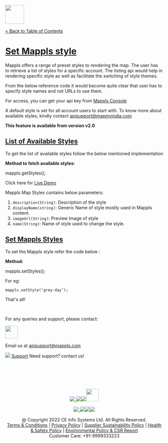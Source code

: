 [<img src="https://about.mappls.com/images/mappls-b-logo.svg" height="60"/> </p>](https://www.mapmyindia.com/api)
[< Back to Table of Contents](../../README.md)
# [Set Mappls style](#Set-MapplsMaps-style)

Mappls offers a range of preset styles to rendering the map. The user has to retrieve a list of styles for a specific account. 
The listing api would help in rendering specific style as well as facilitate the switching of style themes. 

From the below reference code it would become quite clear that user has to specify style names and not URLs to use them. 

For access, you can get your api key from [Mappls Console](https://apis.mappls.com/console/)

A default style is set for all account users to start with. 
To know more about available styles, kindly contact apisupport@mapmyindia.com

**This feature is available from version v2.0**

## [List of Available Styles](#list-of-available-styles)

To get the list of available styles follow the below mentioned implementation

**Method to fetch available styles:**

mappls.getStyles();

Click here for [Live Demo](https://www.mapmyindia.com/api/advanced-maps/WebSDK-LiveDemo/map_style)

Mappls Map Styles contains below parameters:

 1. `description(String)`: Description of the style
 2. `displayName(string)`: Generic Name of style mostly used in Mappls content.
 3. `imageUrl(String)`: Preview Image of style
 4. `name(String)`: Name of style used to change the style.

## [Set Mappls Styles](#Set-Mappls-Styles)


To set the Mappls style refer the code below :

**Method:**

mappls.setStyles();

For eg:

```
mappls.setStyle(‘grey-day’);
```

That's all!

<br>

For any queries and support, please contact: 

[<img src="https://about.mappls.com/images/mappls-logo.svg" height="40"/> </p>](https://about.mappls.com/api/)
Email us at [apisupport@mappls.com](mailto:apisupport@mappls.com)


![](https://www.mapmyindia.com/api/img/icons/support.png)
[Support](https://about.mappls.com/contact/)
Need support? contact us!

<br></br>
<br></br>

[<p align="center"> <img src="https://www.mapmyindia.com/api/img/icons/stack-overflow.png"/> ](https://stackoverflow.com/questions/tagged/mappls-api)[![](https://www.mapmyindia.com/api/img/icons/blog.png)](https://about.mappls.com/blog/)[![](https://www.mapmyindia.com/api/img/icons/gethub.png)](https://github.com/Mappls-api)[<img src="https://mmi-api-team.s3.ap-south-1.amazonaws.com/API-Team/npm-logo.one-third%5B1%5D.png" height="40"/> </p>](https://www.npmjs.com/org/mapmyindia) 



[<p align="center"> <img src="https://www.mapmyindia.com/june-newsletter/icon4.png"/> ](https://www.facebook.com/Mapplsofficial)[![](https://www.mapmyindia.com/june-newsletter/icon2.png)](https://twitter.com/mappls)[![](https://www.mapmyindia.com/newsletter/2017/aug/llinkedin.png)](https://www.linkedin.com/company/mappls/)[![](https://www.mapmyindia.com/june-newsletter/icon3.png)](https://www.youtube.com/channel/UCAWvWsh-dZLLeUU7_J9HiOA)




<div align="center">@ Copyright 2022 CE Info Systems Ltd. All Rights Reserved.</div>

<div align="center"> <a href="https://about.mappls.com/api/terms-&-conditions">Terms & Conditions</a> | <a href="https://about.mappls.com/about/privacy-policy">Privacy Policy</a> | <a href="https://about.mappls.com/pdf/mapmyIndia-sustainability-policy-healt-labour-rules-supplir-sustainability.pdf">Supplier Sustainability Policy</a> | <a href="https://about.mappls.com/pdf/Health-Safety-Management.pdf">Health & Safety Policy</a> | <a href="https://about.mappls.com/pdf/Environment-Sustainability-Policy-CSR-Report.pdf">Environmental Policy & CSR Report</a>

<div align="center">Customer Care: +91-9999333223</div>
